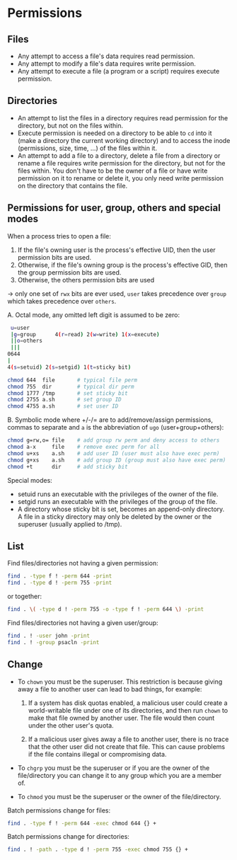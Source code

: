 # Permissions

## Files

- Any attempt to access a file's data requires read permission.
- Any attempt to modify a file's data requires write permission.
- Any attempt to execute a file (a program or a script) requires execute permission.

  
## Directories

- An attempt to list the files in a directory requires read permission for the directory, but not on the files within.
- Execute permission is needed on a directory to be able to `cd` into it (make a directory the current working directory) and to access the inode (permissions, size, time, ...) of the files within it.
- An attempt to add a file to a directory, delete a file from a directory or rename a file requires write permission for the directory, but not for the files within. You don't have to be the owner of a file or have write permission on it to rename or delete it, you only need write permission on the directory that contains the file.


## Permissions for user, group, others and special modes

When a process tries to open a file:

1. If the file's owning user is the process's effective UID, then the user permission bits are used.
2. Otherwise, if the file's owning group is the process's effective GID, then the group permission bits are used.
3. Otherwise, the others permission bits are used 

→ only one set of `rwx` bits are ever used, `user` takes precedence over `group` which takes precedence over `others`.

A. Octal mode, any omitted left digit is assumed to be zero:

```bash
 u=user
 |g=group      4(r=read) 2(w=write) 1(x=execute) 
 ||o=others
 |||
0644 
|
4(s=setuid) 2(s=setgid) 1(t=sticky bit)

chmod 644  file       # typical file perm
chmod 755  dir        # typical dir perm
chmod 1777 /tmp       # set sticky bit
chmod 2755 a.sh       # set group ID
chmod 4755 a.sh       # set user ID
```

B. Symbolic mode where +/-/= are to add/remove/assign permissions, commas to separate and `a` is the abbreviation of `ugo` (user+group+others):

```bash
chmod g=rw,o= file    # add group rw perm and deny access to others
chmod a-x     file    # remove exec perm for all
chmod u+xs    a.sh    # add user ID (user must also have exec perm)
chmod g+xs    a.sh    # add group ID (group must also have exec perm)
chmod +t      dir     # add sticky bit
```

Special modes:

- setuid runs an executable with the privileges of the owner of the file.
- setgid runs an executable with the privileges of the group of the file.
- A directory whose sticky bit is set, becomes an append-only directory. A file in a sticky directory may only be deleted by the owner or the superuser (usually applied to /tmp).


## List

Find files/directories not having a given permission:

```bash
find . -type f ! -perm 644 -print
find . -type d ! -perm 755 -print
```

or together:

```bash
find . \( -type d ! -perm 755 -o -type f ! -perm 644 \) -print
```

Find files/directories not having a given user/group:

```bash
find . ! -user john -print
find . ! -group psacln -print
```


## Change

- To `chown` you must be the superuser. This restriction is because giving away a file to another user can lead to bad things, for example:
  
  1. If a system has disk quotas enabled, a malicious user could create a world-writable file under one of its directories, and then run `chown` to make that file owned by another user. The file would then count under the other user's quota.

  2. If a malicious user gives away a file to another user, there is no trace that the other user did not create that file. This can cause problems if the file contains illegal or compromising data.

- To `chgrp` you must be the superuser or if you are the owner of the file/directory you can change it to any group which you are a member of.

- To `chmod` you must be the superuser or the owner of the file/directory.

Batch permissions change for files:

```bash
find . -type f ! -perm 644 -exec chmod 644 {} +
```

Batch permissions change for directories:

```bash
find . ! -path . -type d ! -perm 755 -exec chmod 755 {} +
```
